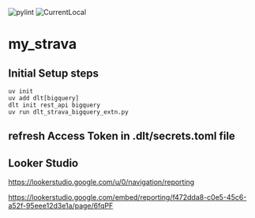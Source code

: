 ![pylint](https://img.shields.io/badge/pylint-6.07-red)
![CurrentLocal](https://img.shields.io/badge/machine-Latitude-brightgreen)

# my_strava



## Initial Setup steps

```
uv init
uv add dlt[bigquery]
dlt init rest_api bigquery
uv run dlt_strava_bigquery_extn.py

```

## refresh Access Token in .dlt/secrets.toml file


## Looker Studio

https://lookerstudio.google.com/u/0/navigation/reporting

https://lookerstudio.google.com/embed/reporting/f472dda8-c0e5-45c6-a52f-95eee12d3e1a/page/6fqPF